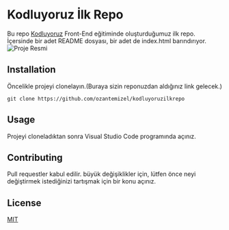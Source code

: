 # Kodluyoruz İlk Repo
Bu repo [Kodluyoruz](https://www.kodluyoruz.org) Front-End eğitiminde oluşturduğumuz ilk repo. İçersinde bir adet README dosyası, bir adet de index.html barındırıyor.
![Proje Resmi](https://cdn.sanity.io/images/9kdepi1d/production/65c832d202a503b15d99e628f4313782f3ef50db-300x62.png)

## Installation
Öncelikle projeyi clonelayın.(Buraya sizin reponuzdan aldığınız link gelecek.)

```
git clone https://github.com/ozantemizel/kodluyoruzilkrepo
```
## Usage
Projeyi cloneladıktan sonra Visual Studio Code programında açınız.


## Contributing
Pull requestler kabul edilir. büyük değişiklikler için, lütfen önce neyi değiştirmek istediğinizi tartışmak için bir konu açınız.

## License
[MIT](https://choosealicense.com/licenses/mit/)